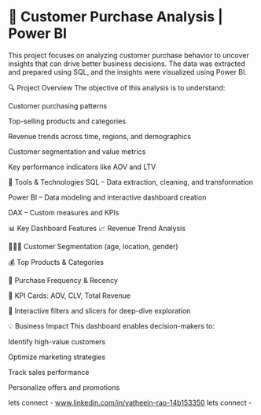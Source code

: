 # 🛒 Customer Purchase Analysis | Power BI 
This project focuses on analyzing customer purchase behavior to uncover insights that can drive better business decisions. The data was extracted and prepared using SQL, and the insights were visualized using Power BI.

🔍 Project Overview
The objective of this analysis is to understand:

Customer purchasing patterns

Top-selling products and categories

Revenue trends across time, regions, and demographics

Customer segmentation and value metrics

Key performance indicators like AOV and LTV

🧰 Tools & Technologies
SQL – Data extraction, cleaning, and transformation

Power BI – Data modeling and interactive dashboard creation

DAX – Custom measures and KPIs

📊 Key Dashboard Features
📈 Revenue Trend Analysis

🧑‍🤝‍🧑 Customer Segmentation (age, location, gender)

💰 Top Products & Categories

🔁 Purchase Frequency & Recency

📌 KPI Cards: AOV, CLV, Total Revenue

🎯 Interactive filters and slicers for deep-dive exploration

💡 Business Impact
This dashboard enables decision-makers to:

Identify high-value customers

Optimize marketing strategies

Track sales performance

Personalize offers and promotions

lets connect - www.linkedin.com/in/yatheein-rao-14b153350
lets connect -
